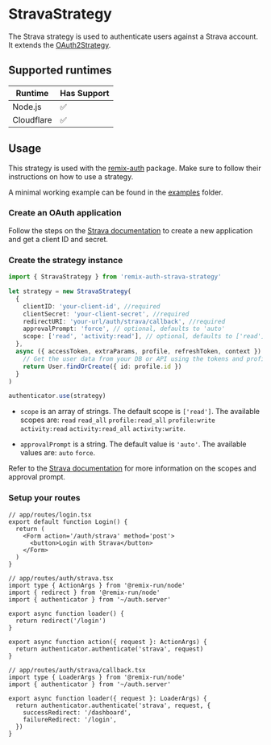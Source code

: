 # StravaStrategy

The Strava strategy is used to authenticate users against a Strava account. It extends the [OAuth2Strategy](https://github.com/sergiodxa/remix-auth-oauth2).

## Supported runtimes

| Runtime    | Has Support   |
| ---------- | --------------|
| Node.js    | ✅            |
| Cloudflare | ✅            |

## Usage

This strategy is used with the [remix-auth](https://github.com/sergiodxa/remix-auth) package. Make sure to follow their instructions on how to use a strategy.

A minimal working example can be found in the [examples](https://github.com/schweden1997/remix-auth-social/tree/next/examples/node-server) folder.

### Create an OAuth application

Follow the steps on the [Strava documentation](https://developers.strava.com/docs/getting-started/) to create a new application and get a client ID and secret.

### Create the strategy instance

```ts
import { StravaStrategy } from 'remix-auth-strava-strategy'

let strategy = new StravaStrategy(
  {
    clientID: 'your-client-id', //required
    clientSecret: 'your-client-secret', //required
    redirectURI: 'your-url/auth/strava/callback', //required
    approvalPrompt: 'force', // optional, defaults to 'auto'
    scope: ['read', 'activity:read'], // optional, defaults to ['read']
  },
  async ({ accessToken, extraParams, profile, refreshToken, context }) => {
    // Get the user data from your DB or API using the tokens and profile
    return User.findOrCreate({ id: profile.id })
  }
)

authenticator.use(strategy)
```

- `scope` is an array of strings. The default scope is `['read']`. The available scopes are: `read` `read_all` `profile:read_all` `profile:write` `activity:read` `activity:read_all` `activity:write`.

- `approvalPrompt` is a string. The default value is `'auto'`. The available values are: `auto` `force`.

Refer to the [Strava documentation](https://developers.strava.com/docs/authentication/#details-about-requesting-access) for more information on the scopes and approval prompt.

### Setup your routes

```tsx
// app/routes/login.tsx
export default function Login() {
  return (
    <Form action='/auth/strava' method='post'>
      <button>Login with Strava</button>
    </Form>
  )
}
```

```tsx
// app/routes/auth/strava.tsx
import type { ActionArgs } from '@remix-run/node'
import { redirect } from '@remix-run/node'
import { authenticator } from '~/auth.server'

export async function loader() {
  return redirect('/login')
}

export async function action({ request }: ActionArgs) {
  return authenticator.authenticate('strava', request)
}
```

```tsx
// app/routes/auth/strava/callback.tsx
import type { LoaderArgs } from '@remix-run/node'
import { authenticator } from '~/auth.server'

export async function loader({ request }: LoaderArgs) {
  return authenticator.authenticate('strava', request, {
    successRedirect: '/dashboard',
    failureRedirect: '/login',
  })
}
```
